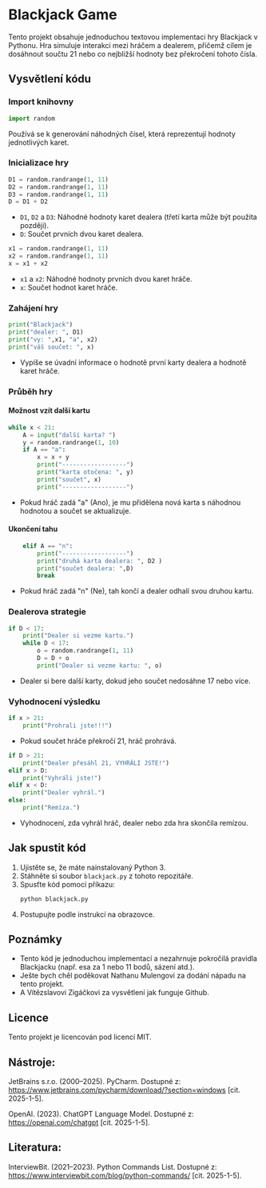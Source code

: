 # Blackjack Game

Tento projekt obsahuje jednoduchou textovou implementaci hry Blackjack v Pythonu. Hra simuluje interakci mezi hráčem a dealerem, přičemž cílem je dosáhnout součtu 21 nebo co nejbližší hodnoty bez překročení tohoto čísla.

## Vysvětlení kódu

### Import knihovny
```python
import random
```
Používá se k generování náhodných čísel, která reprezentují hodnoty jednotlivých karet.

### Inicializace hry
```python
D1 = random.randrange(1, 11)
D2 = random.randrange(1, 11)
D3 = random.randrange(1, 11)
D = D1 + D2
```
- `D1`, `D2` a `D3`: Náhodné hodnoty karet dealera (třetí karta může být použita později).
- `D`: Součet prvních dvou karet dealera.

```python
x1 = random.randrange(1, 11)
x2 = random.randrange(1, 11)
x = x1 + x2
```
- `x1` a `x2`: Náhodné hodnoty prvních dvou karet hráče.
- `x`: Součet hodnot karet hráče.

### Zahájení hry
```python
print("Blackjack")
print("dealer: ", D1)
print("vy: ",x1, "a", x2)
print("váš součet: ", x)
```
- Vypíše se úvadní informace o hodnotě první karty dealera a hodnotě karet hráče.

### Průběh hry
#### Možnost vzít další kartu
```python
while x < 21:
    A = input("další karta? ")
    y = random.randrange(1, 10)
    if A == "a":
        x = x + y
        print("------------------")
        print("karta otočena: ", y)
        print("součet", x)
        print("------------------")
```
- Pokud hráč zadá "a" (Ano), je mu přidělena nová karta s náhodnou hodnotou a součet se aktualizuje.

#### Ukončení tahu
```python
    elif A == "n":
        print("------------------")
        print("druhá karta dealera: ", D2 )
        print("součet dealera: ",D)
        break
```
- Pokud hráč zadá "n" (Ne), tah končí a dealer odhalí svou druhou kartu.

### Dealerova strategie
```python
if D < 17:
    print("Dealer si vezme kartu.")
    while D < 17:
        o = random.randrange(1, 11)
        D = D + o
        print("Dealer si vezme kartu: ", o)
```
- Dealer si bere další karty, dokud jeho součet nedosáhne 17 nebo více.

### Vyhodnocení výsledku
```python
if x > 21:
    print("Prohrali jste!!!")
```
- Pokud součet hráče překročí 21, hráč prohrává.

```python
if D > 21:
    print("Dealer přesáhl 21, VYHRÁLI JSTE!")
elif x > D:
    print("Vyhráli jste!")
elif x < D:
    print("Dealer vyhrál.")
else:
    print("Remíza.")
```
- Vyhodnocení, zda vyhrál hráč, dealer nebo zda hra skončila remízou.

## Jak spustit kód
1. Ujistěte se, že máte nainstalovaný Python 3.
2. Stáhněte si soubor `blackjack.py` z tohoto repozitáře.
3. Spusťte kód pomocí příkazu:
   ```bash
   python blackjack.py
   ```
4. Postupujte podle instrukcí na obrazovce.

## Poznámky
- Tento kód je jednoduchou implementací a nezahrnuje pokročilá pravidla Blackjacku (např. esa za 1 nebo 11 bodů, sázení atd.).
- Ješte bych chěl poděkovat Nathanu Mulengovi za dodání nápadu na tento projekt.
- A Vítězslavovi Zigáčkovi za vysvětlení jak funguje Github.

## Licence
Tento projekt je licencován pod licencí MIT.



## Nástroje: 

JetBrains s.r.o. (2000–2025). PyCharm. Dostupné z: https://www.jetbrains.com/pycharm/download/?section=windows [cit. 2025-1-5].

OpenAI. (2023). ChatGPT Language Model. Dostupné z: https://openai.com/chatgpt [cit. 2025-1-5].

## Literatura:

InterviewBit. (2021–2023). Python Commands List. Dostupné z: https://www.interviewbit.com/blog/python-commands/ [cit. 2025-1-5].

